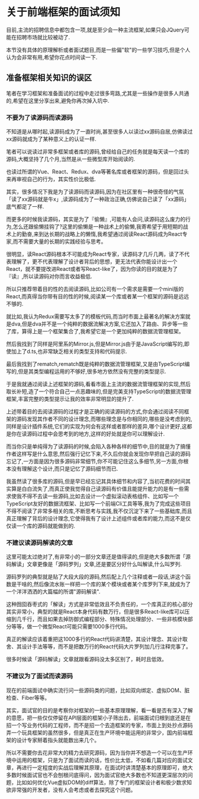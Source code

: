 # 关于前端框架的面试须知

目前,主流的招聘信息中都包含一项,就是至少会一种主流框架,如果只会JQuery可能在招聘市场就比较被动了.

本节没有具体的原理解析或者面试题目,而是一些偏"软"的一些学习技巧,但是个人认为会非常有用,希望你花点时间读一下.

## 准备框架相关知识的误区

笔者在学习框架和准备面试的过程中走过很多弯路,尤其是一些操作是很多人共通的,希望在这里分享出来,避免你再次掉入坑中.

### 不要为了读源码而读源码

不知道是从哪时起,读源码成为了一直时尚,甚至很多人以读过xx源码自居,仿佛读过xx源码就成为了某种意义上的认证一样.

笔者可以说读过非常多框架或者库的源码,曾经给自己的任务就是每天读一个库的源码,大概坚持了几个月,当然是从一些微型库开始阅读的.

也读过所谓的Vue、React、Redux、dva等著名库或者框架的源码，但是回过头来再审视自己的行为，其实性价比极低.

其实，很多情况下我是为了读源码而读源码,因为在社区里有一种很奇怪的气氛「读了xx源码就是牛x」,读源码成为了一种政治正确,仿佛说自己读了「xx源码」底气都足了一样.

而更多的时候我读源码，其实是为了『偷懒』,可能有人会问,读源码这么废力的行为,怎么还跟偷懒挂钩了?这里的偷懒是一种战术上的偷懒,我寄希望于用短期的战术上的勤奋,来到达长期的战略上的懒惰,我希望通过阅读React源码成为React专家,而不需要大量的长期的实践经验与思考。

很明显，读React源码根本不可能成为React专家，读源码才几斤几两，读了不代表理解了，更不代表理解了设计者背后的思想，更无法代表你能设计出一个React，就不要提改进React或者写React-like了，因为你读的目的就是为了『读』,所以读源码对你而言收益极低.

所以只推荐带着目的性的去阅读源码,比如公司有一个需求是需要一个mini版的React,而真得当你带有目的性的时候,阅读某一个库或者某一个框架的源码是远远不够的.

就比如,我认为Redux需要写太多了的模板代码,而当时市面上最著名的解决方案就是dva,但是dva并不是一个纯粹的数据流解决方案,它还加入了路由、异步等一些了库，算得上是一个框架集合了,我希望它是一个更加纯粹的数据流管理框架。

然后我找到了同样是阿里系的Mirror.js,但是Mirror.js由于是JavaScript编写的,即使加上了d.ts,也非常缺乏相关的类型支持和代码提示.

最后我找到了rematch,rematch既是纯粹的数据流管理框架,又是由TypeScript编写的,但是其类型编程运用的不够好,很多地方依然没有完整的类型提示.

于是我就通过阅读上述框架的源码,看看市面上主流的数据流管理框架的实现,然后取长补短,造了一个符合自己一点恶趣味的,但是完美支持TypeScript的数据流管理框架,丰富完整的类型提示让我的效率非常明显的提升了.

上述带着目的去阅读源码的过程才是正确的阅读源码的方式,你会通过阅读不同框架的源码发现其作者不同的设计理念,而哪些理念是与你相同的,哪些是没考虑到的,同样是设计插件系统,它们的实现为何会有这样或者那样的差异,哪个设计更好,这都是你在读源码过程中会思考到的地方,这样的好处就是你可以理解设计.

而当你只是单纯得为了读源码的时候,会陷入各种各样的细节中,目的就是为了搞懂作者这样写是什么意思,然后强行记忆下来,不久后你就会发现你早把自己读的源码忘记了,一方面是因为很多源码非常细节,你不可能记住这么多细节,另一方面,你根本没有理解这个设计,而只是记忆了源码细节而已.

我虽然读了很多库的源码,但是早已经忘记其具体细节和内容了,当初花费的时间其实算是白白流失了,而真正使我觉得自己读源码有价值且能提升能力的是有一些需求使我不得不去读一些源码,比如去设计一个虚拟滚动表格组件、比如写一个TypeScript友好的数据流框架、比如写一个前端Cli工具等等,我为了完成这些项目不得不阅读了非常多相关的库,不断思考与实践,我不仅沉淀下来了一些基础库,而且真正理解了背后的设计理念,它使得我有了设计上述组件或者库的能力,而这不是仅仅读一个库的源码就能做到的.

### 不建议读源码解读的文章

这里可能太过绝对了,有非常小的一部分文章还是值得读的,但是绝大多数所谓「源码解读」文章更像是「源码罗列」文章,还是要区分好什么叫解读,什么叫罗列.

源码罗列的典型就是贴了大段大段的源码,然后配上几个注释或者一段话,讲这个函数是干啥的,然后像流水账一样把一个库的某个模块或者某个库罗列下来,就成为了一个洋洋洒洒的大篇幅的所谓"源码解读".

这种囫囵吞枣式的「解读」方式是非常低效且不负责任的，一个库真正的核心部分其实非常小，典型的就是React本身代码有数万行，但是很多React-like库可以压缩到几千行，而且如果去掉防御式编程部分、特殊情况处理部分、一些非核模块部分等等，做一个微型React可能只需要1000多行代码。

真正的解读应该着重把这1000多行的React代码讲清楚，其设计理念、其设计取舍、其设计手法等等，而不是把数万行的React代码大片罗列加几行注释完事了。

很多时候读「源码解读」文章就跟看源码没太多区别了，耗时且低效。

### 不建议为了面试而读源码

现在的前端面试中确实流行问一些源码类的问题，比如双向绑定、虚拟DOM、脏检查、Fiber等等。

其实，面试官的目的是考察你对框架的一些基本原理理解，看一看是否有深入了解的意愿，把一些仅仅停留在API层面的框架小子筛出去，前端面试归根到底还是在招一个写业务代码的工程师，而不是招一个去造框架的专家，市面上到处抄点源码弄一个玩具框架的虽然很多，但是真正在生产环境中能运用的非常少，国内前端框架的设计专家掰着指头就能数出来几个。

所以不需要你去花非常大的精力去研究源码，因为当你并不想造一个可以在生产环境中运用的框架，只是为了面试而读的话，性价比太低，不如看几篇对应的面试文章，再进行一定程度的实战后理解其原理，在面试时讲清楚基本的原理即可，绝大多数时候面试官也不会刨根问底得问，因为面试官绝大多数也不知道更深层次的问题，比如如何优化Vue虚拟DOM的diff算法，除了专门的框架设计者和极少数求知欲非常强的开发者，没有人会考虑或者去探究这个问题。
